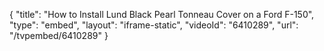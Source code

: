 {
    "title": "How to Install Lund Black Pearl Tonneau Cover on a Ford F-150",
    "type": "embed",
    "layout": "iframe-static",
    "videoId": "6410289",
    "url": "\/tvpembed\/6410289"
}